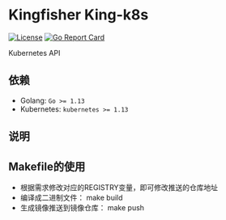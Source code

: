 # Kingfisher King-k8s
[![License](https://img.shields.io/badge/license-Apache%202-4EB1BA.svg)](https://www.apache.org/licenses/LICENSE-2.0.html)
[![Go Report Card](https://goreportcard.com/badge/github.com/open-kingfisher/king-k8s)](https://goreportcard.com/report/github.com/open-kingfisher/king-k8s)

Kubernetes API

## 依赖

- Golang: `Go >= 1.13`
- Kubernetes: `kubernetes >= 1.13`

## 说明

## Makefile的使用

- 根据需求修改对应的REGISTRY变量，即可修改推送的仓库地址
- 编译成二进制文件： make build
- 生成镜像推送到镜像仓库： make push



